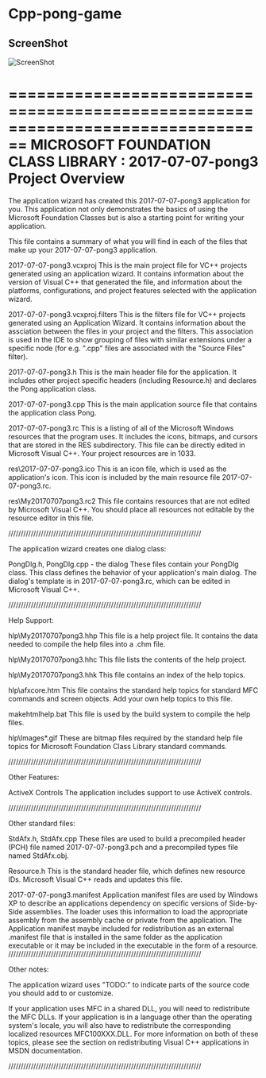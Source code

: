 # Cpp-pong-game





## ScreenShot 
![ScreenShot](https://github.com/KobiHason/Cpp-pong-game/blob/master/img/ScreenShot.PNG)































================================================================================
    MICROSOFT FOUNDATION CLASS LIBRARY : 2017-07-07-pong3 Project Overview
===============================================================================

The application wizard has created this 2017-07-07-pong3 application for
you.  This application not only demonstrates the basics of using the Microsoft
Foundation Classes but is also a starting point for writing your application.

This file contains a summary of what you will find in each of the files that
make up your 2017-07-07-pong3 application.

2017-07-07-pong3.vcxproj
    This is the main project file for VC++ projects generated using an application wizard.
    It contains information about the version of Visual C++ that generated the file, and
    information about the platforms, configurations, and project features selected with the
    application wizard.

2017-07-07-pong3.vcxproj.filters
    This is the filters file for VC++ projects generated using an Application Wizard. 
    It contains information about the assciation between the files in your project 
    and the filters. This association is used in the IDE to show grouping of files with
    similar extensions under a specific node (for e.g. ".cpp" files are associated with the
    "Source Files" filter).

2017-07-07-pong3.h
    This is the main header file for the application.  It includes other
    project specific headers (including Resource.h) and declares the
    Pong application class.

2017-07-07-pong3.cpp
    This is the main application source file that contains the application
    class Pong.

2017-07-07-pong3.rc
    This is a listing of all of the Microsoft Windows resources that the
    program uses.  It includes the icons, bitmaps, and cursors that are stored
    in the RES subdirectory.  This file can be directly edited in Microsoft
    Visual C++. Your project resources are in 1033.

res\2017-07-07-pong3.ico
    This is an icon file, which is used as the application's icon.  This
    icon is included by the main resource file 2017-07-07-pong3.rc.

res\My20170707pong3.rc2
    This file contains resources that are not edited by Microsoft
    Visual C++. You should place all resources not editable by
    the resource editor in this file.


/////////////////////////////////////////////////////////////////////////////

The application wizard creates one dialog class:

PongDlg.h, PongDlg.cpp - the dialog
    These files contain your PongDlg class.  This class defines
    the behavior of your application's main dialog.  The dialog's template is
    in 2017-07-07-pong3.rc, which can be edited in Microsoft Visual C++.

/////////////////////////////////////////////////////////////////////////////

Help Support:

hlp\My20170707pong3.hhp
    This file is a help project file. It contains the data needed to
    compile the help files into a .chm file.

hlp\My20170707pong3.hhc
    This file lists the contents of the help project.

hlp\My20170707pong3.hhk
    This file contains an index of the help topics.

hlp\afxcore.htm
    This file contains the standard help topics for standard MFC
    commands and screen objects. Add your own help topics to this file.

makehtmlhelp.bat
    This file is used by the build system to compile the help files.

hlp\Images\*.gif
    These are bitmap files required by the standard help file topics for
    Microsoft Foundation Class Library standard commands.


/////////////////////////////////////////////////////////////////////////////

Other Features:

ActiveX Controls
    The application includes support to use ActiveX controls.

/////////////////////////////////////////////////////////////////////////////

Other standard files:

StdAfx.h, StdAfx.cpp
    These files are used to build a precompiled header (PCH) file
    named 2017-07-07-pong3.pch and a precompiled types file named StdAfx.obj.

Resource.h
    This is the standard header file, which defines new resource IDs.
    Microsoft Visual C++ reads and updates this file.

2017-07-07-pong3.manifest
	Application manifest files are used by Windows XP to describe an applications
	dependency on specific versions of Side-by-Side assemblies. The loader uses this
	information to load the appropriate assembly from the assembly cache or private
	from the application. The Application manifest  maybe included for redistribution
	as an external .manifest file that is installed in the same folder as the application
	executable or it may be included in the executable in the form of a resource.
/////////////////////////////////////////////////////////////////////////////

Other notes:

The application wizard uses "TODO:" to indicate parts of the source code you
should add to or customize.

If your application uses MFC in a shared DLL, you will need
to redistribute the MFC DLLs. If your application is in a language
other than the operating system's locale, you will also have to
redistribute the corresponding localized resources MFC100XXX.DLL.
For more information on both of these topics, please see the section on
redistributing Visual C++ applications in MSDN documentation.

/////////////////////////////////////////////////////////////////////////////
